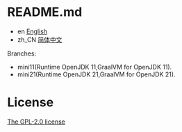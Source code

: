 # README.md

- en [English](README_en.md)
- zh_CN [简体中文](README_cn.md)

Branches:

- mini11(Runtime OpenJDK 11,GraalVM for OpenJDK 11).
- mini21(Runtime OpenJDK 21,GraalVM for OpenJDK 21).

# License

[The GPL-2.0 license](LICENSE.txt)